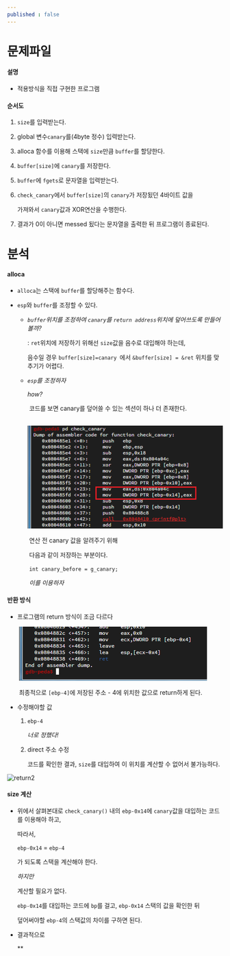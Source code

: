 ```yaml
---
published : false
---
```




# 문제파일



#### 설명 

- 적용방식을 직접 구현한 프로그램

#### 순서도

1. `size`를 입력받는다.

2. global 변수`canary`를(4byte 정수) 입력받는다.

3. alloca 함수를 이용해 스택에 `size`만큼 `buffer`를 할당한다.

4. `buffer[size]`에 `canary`를 저장한다. 

5. `buffer`에 `fgets`로 문자열을 입력받는다.

6. `check_canary`에서 `buffer[size]`의 `canary`가 저장됬던 4바이트 값을

   가져와서 `canary`값과 XOR연산을 수행한다.

7. 결과가 0이 아니면 messed 됬다는 문자열을 출력한 뒤 프로그램이 종료된다.





# 분석



#### alloca

- `alloca`는 스택에 `buffer`를 할당해주는 함수다.

- `esp`와 `buffer`를 조정할 수 있다.

  - *`buffer`위치를 조정하여   `canary`를 `return address`위치에 덮어쓰도록 만들어볼까?*

    : `ret`위치에 저장하기 위해선 `size`값을 음수로 대입해야 하는데, 

    음수일 경우 `buffer[size]=canary `에서 `&buffer[size] = &ret` 위치를 맞추기가 어렵다.

  - *`esp`를 조정하자*

    *how?*

    ​	코드를 보면 canary를 덮어쓸 수 있는 섹션이 하나 더 존재한다.

    ​	![writeCanary](/img/alloca/writeCanary.png)

    ​	연산 전 canary 값을 알려주기 위해

    ​	다음과 같이 저장하는 부분이다.

    ​	`int canary_before = g_canary;`

    ​	*이를 이용하자*



#### 반환 방식

- 프로그램의 return 방식이 조금 다르다

  ​	![return](/img\alloca\return.png)

  ​	최종적으로 `[ebp-4]`에 저장된 주소 - 4에 위치한 값으로 return하게 된다.

- 수정해야할 값

  1. `ebp-4`

     *너로 정했다!*

  2. direct 주소 수정

     코드를 확인한 결과, `size`를 대입하여 이 위치를 계산할 수 없어서 불가능하다.

![return2](C:\Users\Administrator\Downloads\woounnan.github.io\img\alloca\return2.png)



#### size 계산

- 위에서 살펴본대로 `check_canary()` 내의 `ebp-0x14`에 `canary`값을 대입하는 코드를 이용해야 하고,

  따라서, 

  `ebp-0x14` =  `ebp-4`

  가 되도록 스택을 계산해야 한다.

  *하지만*

  계산할 필요가 없다.

  `ebp-0x14`를 대입하는 코드에 `bp`를 걸고, `ebp-0x14` 스택의 값을 확인한 뒤

  덮어써야할 `ebp-4`의 스택값의 차이를 구하면 된다.

- 결과적으로

  **

  